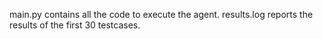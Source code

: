 main.py contains all the code to execute the agent.
results.log reports the results of the first 30 testcases.
